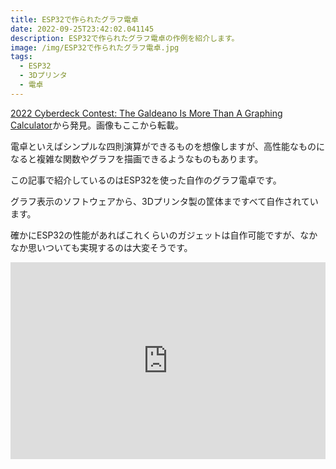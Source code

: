 ```yaml
---
title: ESP32で作られたグラフ電卓
date: 2022-09-25T23:42:02.041145
description: ESP32で作られたグラフ電卓の作例を紹介します。
image: /img/ESP32で作られたグラフ電卓.jpg
tags:
  - ESP32
  - 3Dプリンタ
  - 電卓
---
```

[2022 Cyberdeck Contest: The Galdeano Is More Than A Graphing Calculator](https://hackaday.com/2022/09/15/2022-cyberdeck-contest-the-galdeano-is-more-than-a-graphing-calculator/)から発見。画像もここから転載。

電卓といえばシンプルな四則演算ができるものを想像しますが、高性能なものになると複雑な関数やグラフを描画できるようなものもあります。

この記事で紹介しているのはESP32を使った自作のグラフ電卓です。

グラフ表示のソフトウェアから、3Dプリンタ製の筐体まですべて自作されています。

確かにESP32の性能があればこれくらいのガジェットは自作可能ですが、なかなか思いついても実現するのは大変そうです。


<iframe width="100%" height="315" src="https://www.youtube.com/embed/HeJPX-fPN6Y" title="YouTube video player" frameborder="0" allow="accelerometer; autoplay; clipboard-write; encrypted-media; gyroscope; picture-in-picture" allowfullscreen></iframe>

